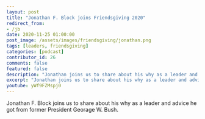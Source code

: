 ```yaml
---
layout: post
title: "Jonathan F. Block joins Friendsgiving 2020"
redirect_from:
- /jb
date: 2020-11-25 01:00:00
post_image: /assets/images/friendsgiving/jonathan.png
tags: [leaders, friendsgiving]
categories: [podcast]
contributor_id: 26
comments: false
featured: false
description: "Jonathan joins us to share about his why as a leader and advice he got from a former President."
excerpt: "Jonathan joins us to share about his why as a leader and advice he got from a former President."
youtube: yWf9FZMspj0
---
```

Jonathan F. Block joins us to share about his why as a leader and advice he got from former President Georage W. Bush.
